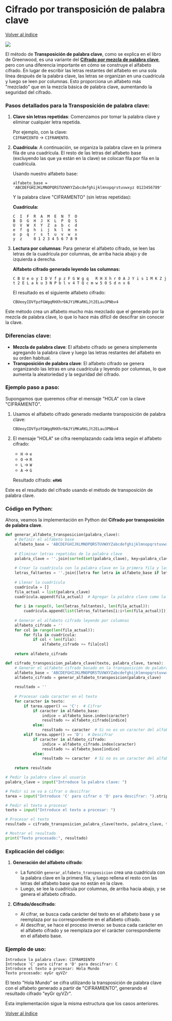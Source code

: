 # Cifrado por transposición de palabra clave
[Volver al índice](https://github.com/VintaBytes/Cifrado-Con-Python/blob/main/README.md)

<span><img src="https://img.shields.io/badge/Python-FFD43B?style=for-the-badge&logo=python&logoColor=blue"/></span>

El método de **Transposición de palabra clave**, como se explica en el libro de Greenwood, es una variante del **[Cifrado por mezcla de palabra clave](https://github.com/VintaBytes/Cifrado-Con-Python/tree/main/Cifrado%20por%20mezcla%20de%20palabra%20clave)**, pero con una diferencia importante en cómo se construye el alfabeto cifrado. En lugar de escribir las letras restantes del alfabeto en una sola línea después de la palabra clave, las letras se organizan en una cuadrícula y luego se leen por columnas. Esto proporciona un alfabeto más "mezclado" que en la mezcla básica de palabra clave, aumentando la seguridad del cifrado.

### Pasos detallados para la **Transposición de palabra clave**:

1. **Clave sin letras repetidas**: Comenzamos por tomar la palabra clave y eliminar cualquier letra repetida.
   
   Por ejemplo, con la clave:  
   `CIFRAMIENTO` → `CIFRAMENTO`.

2. **Cuadrícula**: A continuación, se organiza la palabra clave en la primera fila de una cuadrícula. El resto de las letras del alfabeto base (excluyendo las que ya están en la clave) se colocan fila por fila en la cuadrícula.

   Usando nuestro alfabeto base:

   ```
   alfabeto_base = 'ABCDEFGHIJKLMNOPQRSTUVWXYZabcdefghijklmnopqrstuvwxyz 0123456789'
   ```

   Y la palabra clave "CIFRAMENTO" (sin letras repetidas):

   **Cuadrícula:**
   ```
   C  I  F  R  A  M  E  N  T  O
   B  D  G  H  J  K  L  P  Q  S
   U  V  W  X  Y  Z  a  b  c  d
   e  f  g  h  i  j  k  l  m  n
   o  p  q  r  s  t  u  v  w  x
   y  z     0 1 2 3 4 5 6 7 8 9
   ```

3. **Lectura por columnas**: Para generar el alfabeto cifrado, se leen las letras de la cuadrícula por columnas, de arriba hacia abajo y de izquierda a derecha.

   **Alfabeto cifrado generado leyendo las columnas:**
   ```
   C B U e o y I D V f p z F G W g q   R H X h r 0 A J Y i s 1 M K Z j t 2 E L a k u 3 N P b l v 4 T Q c m w 5 O S d n x 6
   ```

   El resultado es el siguiente alfabeto cifrado:
   ```
   CBUeoyIDVfpzFGWgqRHXhr0AJYiMKaRKLJt2ELau3PNbv4
   ```

Este método crea un alfabeto mucho más mezclado que el generado por la mezcla de palabra clave, lo que lo hace más difícil de descifrar sin conocer la clave.

### Diferencias clave:
- **Mezcla de palabra clave**: El alfabeto cifrado se genera simplemente agregando la palabra clave y luego las letras restantes del alfabeto en su orden habitual.
- **Transposición de palabra clave**: El alfabeto cifrado se genera organizando las letras en una cuadrícula y leyendo por columnas, lo que aumenta la aleatoriedad y la seguridad del cifrado.

### Ejemplo paso a paso:
Supongamos que queremos cifrar el mensaje "HOLA" con la clave "CIFRAMIENTO".

1. Usamos el alfabeto cifrado generado mediante transposición de palabra clave:
   ```
   CBUeoyIDVfpzFGWgqRHXhr0AJYiMKaRKLJt2ELau3PNbv4
   ```

2. El mensaje "HOLA" se cifra reemplazando cada letra según el alfabeto cifrado:
   - `H` -> `e`
   - `O` -> `R`
   - `L` -> `W`
   - `A` -> `G`

   Resultado cifrado: **`eRWG`**

Este es el resultado del cifrado usando el método de transposición de palabra clave.

### Código en Python:

Ahora, veamos la implementación en Python del **Cifrado por transposición de palabra clave**.

```python
def generar_alfabeto_transposicion(palabra_clave):
    # Definir el alfabeto base
    alfabeto_base = 'ABCDEFGHIJKLMNOPQRSTUVWXYZabcdefghijklmnopqrstuvwxyz 0123456789'
    
    # Eliminar letras repetidas de la palabra clave
    palabra_clave = ''.join(sorted(set(palabra_clave), key=palabra_clave.index))
    
    # Crear la cuadrícula con la palabra clave en la primera fila y las letras restantes del alfabeto
    letras_faltantes = ''.join([letra for letra in alfabeto_base if letra not in palabra_clave])
    
    # Llenar la cuadrícula
    cuadrícula = []
    fila_actual = list(palabra_clave)
    cuadrícula.append(fila_actual)  # Agregar la palabra clave como la primera fila
    
    for i in range(0, len(letras_faltantes), len(fila_actual)):
        cuadrícula.append(list(letras_faltantes[i:i+len(fila_actual)]))
    
    # Generar el alfabeto cifrado leyendo por columnas
    alfabeto_cifrado = ''
    for col in range(len(fila_actual)):
        for fila in cuadrícula:
            if col < len(fila):
                alfabeto_cifrado += fila[col]
    
    return alfabeto_cifrado

def cifrado_transposicion_palabra_clave(texto, palabra_clave, tarea):
    # Generar el alfabeto cifrado basado en la transposición de palabra clave
    alfabeto_base = 'ABCDEFGHIJKLMNOPQRSTUVWXYZabcdefghijklmnopqrstuvwxyz 0123456789'
    alfabeto_cifrado = generar_alfabeto_transposicion(palabra_clave)
    
    resultado = ''
    
    # Procesar cada caracter en el texto
    for caracter in texto:
        if tarea.upper() == 'C':  # Cifrar
            if caracter in alfabeto_base:
                indice = alfabeto_base.index(caracter)
                resultado += alfabeto_cifrado[indice]
            else:
                resultado += caracter  # Si no es un caracter del alfabeto, se deja igual
        elif tarea.upper() == 'D':  # Descifrar
            if caracter in alfabeto_cifrado:
                indice = alfabeto_cifrado.index(caracter)
                resultado += alfabeto_base[indice]
            else:
                resultado += caracter  # Si no es un caracter del alfabeto, se deja igual
    
    return resultado

# Pedir la palabra clave al usuario
palabra_clave = input("Introduce la palabra clave: ")

# Pedir si se va a cifrar o descifrar
tarea = input("Introduce 'C' para cifrar o 'D' para descifrar: ").strip().upper()

# Pedir el texto a procesar
texto = input("Introduce el texto a procesar: ")

# Procesar el texto
resultado = cifrado_transposicion_palabra_clave(texto, palabra_clave, tarea)

# Mostrar el resultado
print("Texto procesado:", resultado)
```

### Explicación del código:

1. **Generación del alfabeto cifrado**:
   - La función `generar_alfabeto_transposicion` crea una cuadrícula con la palabra clave en la primera fila, y luego rellena el resto con las letras del alfabeto base que no están en la clave.
   - Luego, se lee la cuadrícula por columnas, de arriba hacia abajo, y se genera el alfabeto cifrado.

2. **Cifrado/descifrado**:
   - Al cifrar, se busca cada carácter del texto en el alfabeto base y se reemplaza por su correspondiente en el alfabeto cifrado.
   - Al descifrar, se hace el proceso inverso: se busca cada carácter en el alfabeto cifrado y se reemplaza por el carácter correspondiente en el alfabeto base.

### Ejemplo de uso:

```
Introduce la palabra clave: CIFRAMIENTO
Introduce 'C' para cifrar o 'D' para descifrar: C
Introduce el texto a procesar: Hola Mundo
Texto procesado: eyGr qyVZr
```

El texto "Hola Mundo" se cifra utilizando la transposición de palabra clave con el alfabeto generado a partir de "CIFRAMIENTO", generando el resultado cifrado "eyGr qyVZr".

Esta implementación sigue la misma estructura que los casos anteriores.

[Volver al índice](https://github.com/VintaBytes/Cifrado-Con-Python/blob/main/README.md)
